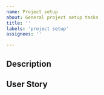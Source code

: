 ```yaml
---
name: Project setup
about: General project setup tasks
title: ''
labels: 'project setup'
assignees: ''

---
```


## Description

## User Story